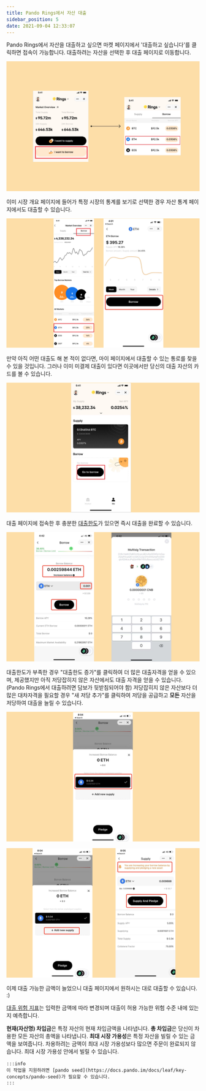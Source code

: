 ```yaml
---
title: Pando Rings에서 자산 대출
sidebar_position: 5
date: 2021-09-04 12:33:07
---
```


Pando Rings에서 자산을 대출하고 싶으면 마켓 페이지에서 '대출하고 싶습니다'를 클릭하면 접속이 가능합니다. 대출하려는 자산을 선택한 후 대출 페이지로 이동합니다.

![](../assets/borrow1.jpg)

이미 시장 개요 페이지에 들어가 특정 시장의 통계를 보기로 선택한 경우 자산 통계 페이지에서도 대출할 수 있습니다.

![](../assets/borrow2.jpg)

만약 아직 어떤 대출도 해 본 적이 없다면, 마이 페이지에서 대출할 수 있는 통로를 찾을 수 있을 것입니다. 그러나 이미 미결제 대출이 있다면 이곳에서만 당신의 대출 자산의 카드를 볼 수 있습니다.

![](../assets/borrow3.jpg)

대출 페이지에 접속한 후 충분한 [대출한도](../key-concepts/glossary)가 있으면 즉시 대출을 완료할 수 있습니다.

![](../assets/borrow4.jpg)

대출한도가 부족한 경우 "대출한도 증가"를 클릭하여 더 많은 대출자격을 얻을 수 있으며, 제공했지만 아직 저당잡히지 않은 자산에서도 대출 자격을 얻을 수 있습니다. (Pando Rings에서 대출하려면 담보가 뒷받침되어야 함) 저당잡히지 않은 자산보다 더 많은 대차자격을 필요할 경우 "새 저당 추가"를 클릭하여 저당을 공급하고 **모든** 자산을 저당하여 대출을 늘릴 수 있습니다.

![](../assets/borrow5.jpg)

![](../assets/borrow6.jpg)

이제 대출 가능한 금액이 늘었으니 대출 페이지에서 원하시는 대로 대출할 수 있습니다. :)

[대출 위험 지표](../key-concepts/loan-risk-indicator)는 입력한 금액에 따라 변경되며 대출이 허용 가능한 위험 수준 내에 있는지 예측합니다.

**현재(자산명) 차입금**은 특정 자산의 현재 차입금액을 나타냅니다. **총 차입금**은 당신이 차용한 모든 자산의 총액을 나타냅니다. **최대 시장 가용성**은 특정 자산을 빌릴 수 있는 금액을 보여줍니다. 차용하려는 금액이 최대 시장 가용성보다 많으면 주문이 완료되지 않습니다. 최대 시장 가용성 안에서 빌릴 수 있습니다.

````mdx-code-block
:::info
이 작업을 지원하려면 [pando seed](https://docs.pando.im/docs/leaf/key-concepts/pando-seed)가 필요할 수 있습니다.
:::
````




